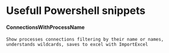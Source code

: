 # Usefull Powershell snippets
#### ConnectionsWithProcessName
    Show processes connections filtering by their name or names, understands wildcards, saves to excel with ImportExcel
